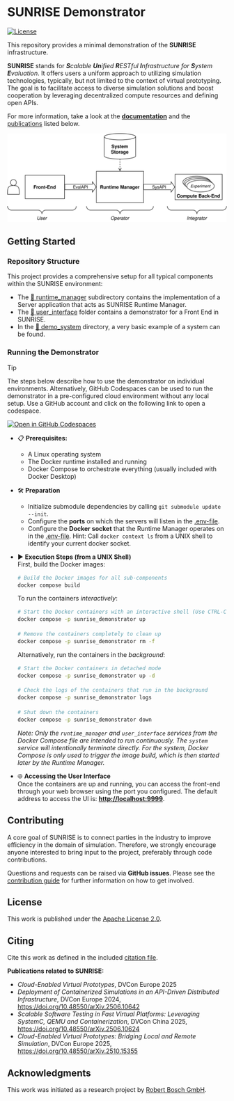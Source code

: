 # SUNRISE Demonstrator
[![License](https://img.shields.io/badge/License-Apache_2.0-blue.svg)](https://opensource.org/licenses/Apache-2.0)

This repository provides a minimal demonstration of the **SUNRISE** infrastructure.

**SUNRISE** stands for _**S**calable **Un**ified **R**ESTful **I**nfrastructure for **S**ystem **E**valuation_. It offers users a uniform approach to utilizing simulation technologies, typically, but not limited to the context of virtual prototyping.
The goal is to facilitate access to diverse simulation solutions and boost cooperation by leveraging decentralized compute resources and defining open APIs.

For more information, take a look at the [**documentation**](https://boschresearch.github.io/sunrise.documentation/) and the [publications](#citing) listed below.

![SUNRISE components](doc/sunrise_overview.svg)


## Getting Started
### Repository Structure
This project provides a comprehensive setup for all typical components within the SUNRISE environment:
- The  [:file_folder: runtime_manager](runtime_manager/) subdirectory contains the implementation of a Server application that acts as SUNRISE Runtime Manager.
- The [:file_folder: user_interface](user_interface/) folder contains a demonstrator for a Front End in SUNRISE.
- In the [:file_folder: demo_system](demo_system/) directory, a very basic example of a system can be found.

### Running the Demonstrator

> [!TIP]
> The steps below describe how to use the demonstrator on individual environments. Alternatively, GitHub Codespaces can be used to run the demonstrator in a pre-configured cloud environment without any local setup. Use a GitHub account and click on the following link to open a codespace.
>
> [![Open in GitHub Codespaces](https://github.com/codespaces/badge.svg)](https://codespaces.new/boschresearch/sunrise.demonstrator)

- :clipboard: **Prerequisites:**
  - A Linux operating system
  - The Docker runtime installed and running
  - Docker Compose to orchestrate everything (usually included with Docker Desktop)
- :hammer_and_wrench: **Preparation**
  - Initialize submodule dependencies by calling `git submodule update --init`.
  - Configure the **ports** on which the servers will listen in the [.env-file](.env).
  - Configure the **Docker socket** that the Runtime Manager operates on in the [.env-file](.env). Hint: Call `docker context ls` from a UNIX shell to identify your current docker socket.
- :arrow_forward: **Execution Steps (from a UNIX Shell)**\
    First, build the Docker images:
    ```sh
    # Build the Docker images for all sub-components
    docker compose build
    ```

    To run the containers _interactively_:
    ```sh
    # Start the Docker containers with an interactive shell (Use CTRL-C to stop and exit)
    docker compose -p sunrise_demonstrator up

    # Remove the containers completely to clean up
    docker compose -p sunrise_demonstrator rm -f
    ```

    Alternatively, run the containers in the _background_:
    ```sh
    # Start the Docker containers in detached mode
    docker compose -p sunrise_demonstrator up -d

    # Check the logs of the containers that run in the background
    docker compose -p sunrise_demonstrator logs

    # Shut down the containers
    docker compose -p sunrise_demonstrator down
    ```
    _Note: Only the `runtime_manager` and `user_interface` services from the Docker Compose file are intended to run continuously. The `system` service will intentionally terminate directly. For the system, Docker Compose is only used to trigger the image build, which is then started later by the Runtime Manager._
- :globe_with_meridians: **Accessing the User Interface**\
  Once the containers are up and running, you can access the front-end through your web browser using the port you configured. The default address to access the UI is: **[http://localhost:9999](http://localhost:9999)**.


## Contributing
A core goal of SUNRISE is to connect parties in the industry to improve efficiency in the domain of simulation.
Therefore, we strongly encourage anyone interested to bring input to the project, preferably through code contributions.

Questions and requests can be raised via **GitHub issues**.
Please see the [contribution guide](CONTRIBUTING.md) for further information on how to get involved.


## License
This work is published under the [Apache License 2.0](LICENSE).


## Citing
Cite this work as defined in the included [citation file](CITATION.cff).

**Publications related to SUNRISE:**
- _Cloud-Enabled Virtual Prototypes_,  DVCon Europe 2025
- _Deployment of Containerized Simulations in an API-Driven Distributed Infrastructure_, DVCon Europe 2024,
https://doi.org/10.48550/arXiv.2506.10642
- _Scalable Software Testing in Fast Virtual Platforms: Leveraging SystemC, QEMU and Containerization_, DVCon China 2025, https://doi.org/10.48550/arXiv.2506.10624
- _Cloud-Enabled Virtual Prototypes: Bridging Local and Remote Simulation_, DVCon Europe 2025, https://doi.org/10.48550/arXiv.2510.15355


## Acknowledgments
This work was initiated as a research project by [Robert Bosch GmbH](https://www.bosch.com/research/).
